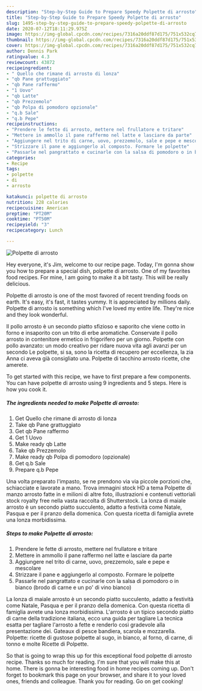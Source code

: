 ```yaml
---
description: "Step-by-Step Guide to Prepare Speedy Polpette di arrosto"
title: "Step-by-Step Guide to Prepare Speedy Polpette di arrosto"
slug: 1495-step-by-step-guide-to-prepare-speedy-polpette-di-arrosto
date: 2020-07-12T18:11:29.975Z
image: https://img-global.cpcdn.com/recipes/7316a20ddf87d175/751x532cq70/polpette-di-arrosto-recipe-main-photo.jpg
thumbnail: https://img-global.cpcdn.com/recipes/7316a20ddf87d175/751x532cq70/polpette-di-arrosto-recipe-main-photo.jpg
cover: https://img-global.cpcdn.com/recipes/7316a20ddf87d175/751x532cq70/polpette-di-arrosto-recipe-main-photo.jpg
author: Dennis Park
ratingvalue: 4.3
reviewcount: 43872
recipeingredient:
- " Quello che rimane di arrosto di lonza"
- "qb Pane grattuggiato"
- "qb Pane raffermo"
- "1 Uovo"
- "qb Latte"
- "qb Prezzemolo"
- "qb Polpa di pomodoro opzionale"
- "q.b Sale"
- "q.b Pepe"
recipeinstructions:
- "Prendere le fette di arrosto, mettere nel frullatore e tritare"
- "Mettere in ammollo il pane raffermo nel latte e lasciare da parte"
- "Aggiungere nel trito di carne, uovo, prezzemolo, sale e pepe e mescolare"
- "Strizzare il pane e aggiungerlo al composto. Formare le polpette"
- "Passarle nel pangrattato e cucinarle con la salsa di pomodoro o in bianco (brodo di carne e un po&#39; di vino bianco)"
categories:
- Recipe
tags:
- polpette
- di
- arrosto

katakunci: polpette di arrosto 
nutrition: 228 calories
recipecuisine: American
preptime: "PT20M"
cooktime: "PT50M"
recipeyield: "3"
recipecategory: Lunch

---
```



![Polpette di arrosto](https://img-global.cpcdn.com/recipes/7316a20ddf87d175/751x532cq70/polpette-di-arrosto-recipe-main-photo.jpg)

Hey everyone, it's Jim, welcome to our recipe page. Today, I'm gonna show you how to prepare a special dish, polpette di arrosto. One of my favorites food recipes. For mine, I am going to make it a bit tasty. This will be really delicious.

Polpette di arrosto is one of the most favored of recent trending foods on earth. It's easy, it's fast, it tastes yummy. It is appreciated by millions daily. Polpette di arrosto is something which I've loved my entire life. They're nice and they look wonderful.

Il pollo arrosto è un secondo piatto sfizioso e saporito che viene cotto in forno e insaporito con un trito di erbe aromatiche. Conservate il pollo arrosto in contenitore ermetico in frigorifero per un giorno. Polpette con pollo avanzato: un modo creativo per ridare nuova vita agli avanzi per un secondo Le polpette, si sa, sono la ricetta di recupero per eccellenza, la zia Anna ci aveva già consigliato una. Polpette di tacchino arrosto ricette, che amerete.


To get started with this recipe, we have to first prepare a few components. You can have polpette di arrosto using 9 ingredients and 5 steps. Here is how you cook it.

<!--inarticleads1-->

##### The ingredients needed to make Polpette di arrosto:

1. Get  Quello che rimane di arrosto di lonza
1. Take qb Pane grattuggiato
1. Get qb Pane raffermo
1. Get 1 Uovo
1. Make ready qb Latte
1. Take qb Prezzemolo
1. Make ready qb Polpa di pomodoro (opzionale)
1. Get q.b Sale
1. Prepare q.b Pepe


Una volta preparato l&#39;impasto, se ne prendono via via piccole porzioni che, schiacciate e lavorate a mano. Trova immagini stock HD a tema Polpette di manzo arrosto fatte in e milioni di altre foto, illustrazioni e contenuti vettoriali stock royalty free nella vasta raccolta di Shutterstock. La lonza di maiale arrosto è un secondo piatto succulento, adatto a festività come Natale, Pasqua e per il pranzo della domenica. Con questa ricetta di famiglia avrete una lonza morbidissima. 

<!--inarticleads2-->

##### Steps to make Polpette di arrosto:

1. Prendere le fette di arrosto, mettere nel frullatore e tritare
1. Mettere in ammollo il pane raffermo nel latte e lasciare da parte
1. Aggiungere nel trito di carne, uovo, prezzemolo, sale e pepe e mescolare
1. Strizzare il pane e aggiungerlo al composto. Formare le polpette
1. Passarle nel pangrattato e cucinarle con la salsa di pomodoro o in bianco (brodo di carne e un po&#39; di vino bianco)


La lonza di maiale arrosto è un secondo piatto succulento, adatto a festività come Natale, Pasqua e per il pranzo della domenica. Con questa ricetta di famiglia avrete una lonza morbidissima. L&#39;arrosto è un tipico secondo piatto di carne della tradizione italiana, ecco una guida per tagliare La tecnica esatta per tagliare l&#39;arrosto a fette e renderlo così gradevole alla presentazione dei. Gateaux di pesce bandiera, scarola e mozzarella. Polpette: ricette di gustose polpette al sugo, in bianco, al forno, di carne, di tonno e molte Ricette di Polpette. 

So that is going to wrap this up for this exceptional food polpette di arrosto recipe. Thanks so much for reading. I'm sure that you will make this at home. There is gonna be interesting food in home recipes coming up. Don't forget to bookmark this page on your browser, and share it to your loved ones, friends and colleague. Thank you for reading. Go on get cooking!
